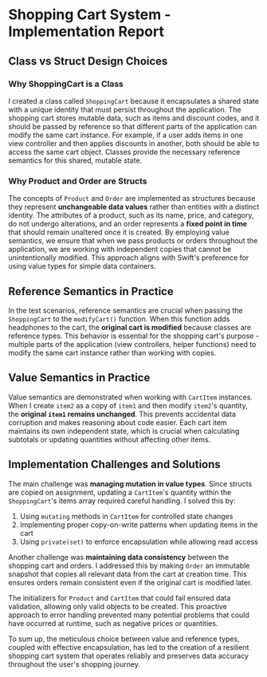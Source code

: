 # Shopping Cart System - Implementation Report

## Class vs Struct Design Choices

### Why ShoppingCart is a Class
I created a class called `ShoppingCart` because it encapsulates a shared state with a unique identity that must persist throughout the application. The shopping cart stores mutable data, such as items and discount codes, and it should be passed by reference so that different parts of the application can modify the same cart instance. For example, if a user adds items in one view controller and then applies discounts in another, both should be able to access the same cart object. Classes provide the necessary reference semantics for this shared, mutable state.

### Why Product and Order are Structs
The concepts of `Product` and `Order` are implemented as structures because they represent **unchangeable data values** rather than entities with a distinct identity. The attributes of a product, such as its name, price, and category, do not undergo alterations, and an order represents a **fixed point in time** that should remain unaltered once it is created. By employing value semantics, we ensure that when we pass products or orders throughout the application, we are working with independent copies that cannot be unintentionally modified. This approach aligns with Swift's preference for using value types for simple data containers.

## Reference Semantics in Practice
In the test scenarios, reference semantics are crucial when passing the `ShoppingCart` to the `modifyCart()` function. When this function adds headphones to the cart, the **original cart is modified** because classes are reference types. This behavior is essential for the shopping cart's purpose - multiple parts of the application (view controllers, helper functions) need to modify the same cart instance rather than working with copies.

## Value Semantics in Practice
Value semantics are demonstrated when working with `CartItem` instances. When I create `item2` as a copy of `item1` and then modify `item2`'s quantity, the **original `item1` remains unchanged**. This prevents accidental data corruption and makes reasoning about code easier. Each cart item maintains its own independent state, which is crucial when calculating subtotals or updating quantities without affecting other items.

## Implementation Challenges and Solutions

The main challenge was **managing mutation in value types**. Since structs are copied on assignment, updating a `CartItem`'s quantity within the `ShoppingCart`'s items array required careful handling. I solved this by:

1. Using `mutating` methods in `CartItem` for controlled state changes
2. Implementing proper copy-on-write patterns when updating items in the cart
3. Using `private(set)` to enforce encapsulation while allowing read access

Another challenge was **maintaining data consistency** between the shopping cart and orders. I addressed this by making `Order` an immutable snapshot that copies all relevant data from the cart at creation time. This ensures orders remain consistent even if the original cart is modified later.

The initializers for `Product` and `CartItem` that could fail ensured data validation, allowing only valid objects to be created. This proactive approach to error handling prevented many potential problems that could have occurred at runtime, such as negative prices or quantities.


To sum up, the meticulous choice between value and reference types, coupled with effective encapsulation, has led to the creation of a resilient shopping cart system that operates reliably and preserves data accuracy throughout the user's shopping journey.

